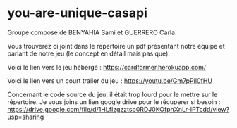 # you-are-unique-casapi
Groupe composé de BENYAHIA Sami et GUERRERO Carla.


Vous trouverez ci joint dans le repertoire un pdf présentant notre équipe et parlant de notre jeu (le concept en détail mais pas que).


Voici le lien vers le jeu hébergé : https://cardformer.herokuapp.com/


Voici le lien vers un court trailer du jeu : https://youtu.be/Gm7pPiI0fHU


Concernant le code source du jeu, il était trop lourd pour le mettre sur le répertoire. Je vous joins un lien google drive pour le récuperer si besoin :
https://drive.google.com/file/d/1HLfIzgzztsb0RDJ0KOfphXnLr-lPTcdd/view?usp=sharing
